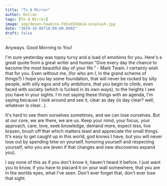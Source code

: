 ```yaml
---
title: "To A Mirror"
author: Kollan
tags: [To A Mirror]
image: img/devon-hawkins-FdCodIhQeLA-unsplash.jpg
date: "2019-10-06T10:00:00.000Z"
draft: false
---
```


Anyways. Good Morning to You! 

I'm sure yesterday was topsy turvy and a load of emotions for you. Here's a great quote from a great writer and human “Give every day the chance to become the most beautiful day of your life.” - Mark Twain. I certainly wish that for you. Even without me, (for who am I, in the grand scheme of things?) I hope you lay some foundation, that will never be rocked by silly people, with silly egos and silly ambitions, that you begin to climb, even faced with society (which is fucked in its own ways), to the heights I see you have in your sights. I'm not saying these things with an agenda, I'm saying because I look around and see it, clear as day (is day clear? well, whatever is clear...).

It's hard to see them ourselves sometimes, and we can lose ourselves. But at our core, we are there, we are us. Keep your mind, your focus, your approach, care, love, seek knowledge, demand more, expect less, live brazen, brush off that which matters least and appreciate the small things. It's easy to get caught up in this world, god knows I have, but you will never lose out by spending time on yourself, honoring yourself and respecting yourself, who you are (even if that changes and new discoveries expand you).

I say none of this as if you don't know it, haven't heard it before. I just want you to know, if you have to placard it on your wall somewhere, that you are in the worlds eyes, what I've seen. Don't ever forget that, don't ever lose that sight.
